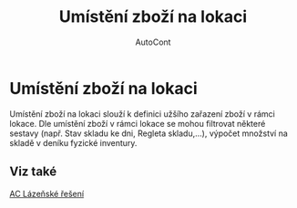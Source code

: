 ﻿---
    title: "Umístění zboží na lokaci"
    author: AutoCont
    ms.date: 04/30/2018
    ms.topic: article
    ms.prod: dynamics-nav-2017
    ms.contentlocale: cs-cz
    ms.lasthandoff: 04/30/2018
---

# Umístění zboží na lokaci

Umístění zboží na lokaci slouží k definici užšího zařazení zboží v rámci lokace. Dle umístění zboží v rámci lokace se mohou filtrovat některé sestavy (např. Stav skladu ke dni, Regleta skladu,…), výpočet množství na skladě v deníku fyzické inventury. 

## <a name="see-also"></a>Viz také
[AC Lázeňské řešení](ac-spa-solution.md)